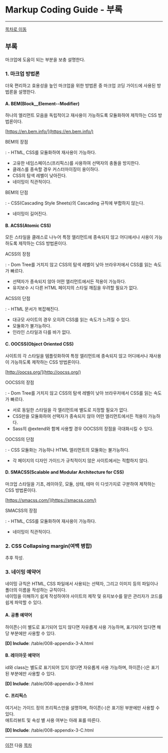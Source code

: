 Markup Coding Guide - 부록
===

---

[목차로 이동](http://overtimeman.tistory.com/entry/Markup-Coding-Guide#article)

부록
---

마크업에 도움이 되는 부분을 보충 설명한다.

### 1. 마크업 방법론

더욱 편리하고 효용성을 높인 마크업을 위한 방법론 중 마크업 코딩 가이드에 사용된 방법론을 설명한다.

#### A. BEM(Block__Element--Modifier)

하나의 엘리먼트 모음을 독립적이고 재사용이 가능하도록 모듈화하여 제작하는 CSS 방법론이다.

[https://en.bem.info/](https://en.bem.info/)

BEM의 장점

: - HTML, CSS를 모듈화하여 재사용이 가능하다.
- 고유한 네임스페이스(프리픽스)를 사용하여 선택자의 충돌을 방지한다.
- 클래스를 종속할 경우 커스터마이징이 용이하다.
- CSS의 탐색 레벨이 낮아진다.
- 네이밍이 직관적이다.

BEM의 단점

: - CSS(Cascading Style Sheets)의 Cascading 규칙에 부합하지 않는다.
- 네이밍이 길어진다.

#### B. ACSS(Atomic CSS)

모든 스타일을 클래스로 나누어 특정 엘리먼트에 종속되지 않고 어디에서나 사용이 가능하도록 제작하는 CSS 방법론이다.

ACSS의 장점

: - Dom Tree를 거치지 않고 CSS의 탐색 레벨이 낮아 브라우저에서 CSS를 읽는 속도가 빠르다.
- 선택자가 종속되지 않아 어떤 엘리먼트에서든 적용이 가능하다.
- 유지보수 시 다른 HTML 페이지의 스타일 깨짐을 우려할 필요가 없다.

ACSS의 단점

: - HTML 문서가 복잡해진다.
- 대규모 사이트의 경우 오히려 CSS를 읽는 속도가 느려질 수 있다.
- 모듈화가 불가능하다.
- 인라인 스타일과 다를 바가 없다.

#### C. OOCSS(Object Oriented CSS)

사이트의 각 스타일을 템플릿화하여 특정 엘리먼트에 종속되지 않고 어디에서나 재사용이 가능하도록 제작하는 CSS 방법론이다.

[http://oocss.org/](http://oocss.org/)

OOCSS의 장점

: - Dom Tree를 거치지 않고 CSS의 탐색 레벨이 낮아 브라우저에서 CSS를 읽는 속도가 빠르다.
- 서로 동일한 스타일을 각 엘리먼트에 별도로 지정할 필요가 없다.
- CSS만을 모듈화하여 선택자가 종속되지 않아 어떤 엘리먼트에서든 적용이 가능하다.
- Sass의 @extend와 함께 사용할 경우 OOCSS의 장점을 극대화시킬 수 있다.

OOCSS의 단점

: - CSS 모듈화는 가능하나 HTML 엘리먼트의 모듈화는 불가능하다.
- 각 페이지의 디자인 가이드가 규칙적이지 않은 사이트에서는 적합하지 않다.

#### D. SMACSS(Scalable and Modular Architecture for CSS)

마크업 스타일을 기초, 레이아웃, 모듈, 상태, 테마 이 다섯가지로 구분하여 제작하는 CSS 방법론이다.

[https://smacss.com/](https://smacss.com/)

SMACSS의 장점

: - HTML, CSS를 모듈화하여 재사용이 가능하다.
- 네이밍이 직관적이다.

### 2. CSS Collapsing margin(여백 병합)

추후 작성.

### 3. 네이밍 예약어

네이밍 규칙은 HTML, CSS 파일에서 사용되는 선택자, 그리고 이미지 등의 파일이나 폴더의 이름을 작성하는 규칙이다.  
네이밍을 이해하기 쉽게 작성하여야 사이트의 제작 및 유지보수를 맡은 관리자가 코드를 쉽게 파악할 수 있다.

#### A. 공통 예약어

하이픈(-)이 별도로 표기되어 있지 않다면 자유롭게 사용 가능하며, 표기되어 있다면 해당 부분에만 사용할 수 있다.

**[D] Include**: /table/008-appendix-3-A.html

#### B. 레이아웃 예약어

id와 class는 별도로 표기되어 있지 않다면 자유롭게 사용 가능하며, 하이픈(-)은 표기된 부분에만 사용할 수 있다.

**[D] Include**: /table/008-appendix-3-B.html

#### C. 프리픽스

여기서는 가이드 정의 프리픽스만을 설명하며, 하이픈(-)은 표기된 부분에만 사용할 수 있다.  
애트리뷰트 및 속성 별 사용 여부는 아래 표를 따른다.

**[D] Include**: /table/008-appendix-3-C.html

---

[이전](http://overtimeman.tistory.com/entry/Markup-Coding-Guide-Chapter5#article) 다음 [목차](http://overtimeman.tistory.com/entry/Markup-Coding-Guide#article#article)  
